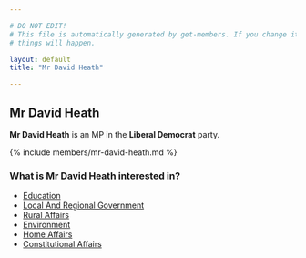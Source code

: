 ```yaml
---

# DO NOT EDIT!
# This file is automatically generated by get-members. If you change it, bad
# things will happen.

layout: default
title: "Mr David Heath"

---
```


## Mr David Heath

**Mr David Heath** is an MP in the **Liberal Democrat** party.

{% include members/mr-david-heath.md %}

### What is Mr David Heath interested in?


* [Education](/interests/education.html)
* [Local And Regional Government](/interests/local-and-regional-government.html)
* [Rural Affairs](/interests/rural-affairs.html)
* [Environment](/interests/environment.html)
* [Home Affairs](/interests/home-affairs.html)
* [Constitutional Affairs](/interests/constitutional-affairs.html)
